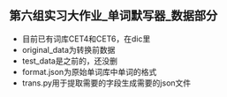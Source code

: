 ## 第六组实习大作业_单词默写器_数据部分
- 目前已有词库CET4和CET6，在dic里
- original_data为转换前数据
- test_data是之前的，还没删
- format.json为原始单词库中单词的格式
- trans.py用于提取需要的字段生成需要的json文件

